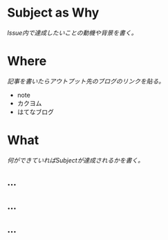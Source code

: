 # Subject as Why

_Issue内で達成したいことの動機や背景を書く。_

# Where

_記事を書いたらアウトプット先のブログのリンクを貼る。_

- note
- カクヨム
- はてなブログ

# What

_何ができていればSubjectが達成されるかを書く。_

## ...

## ...

## ...
